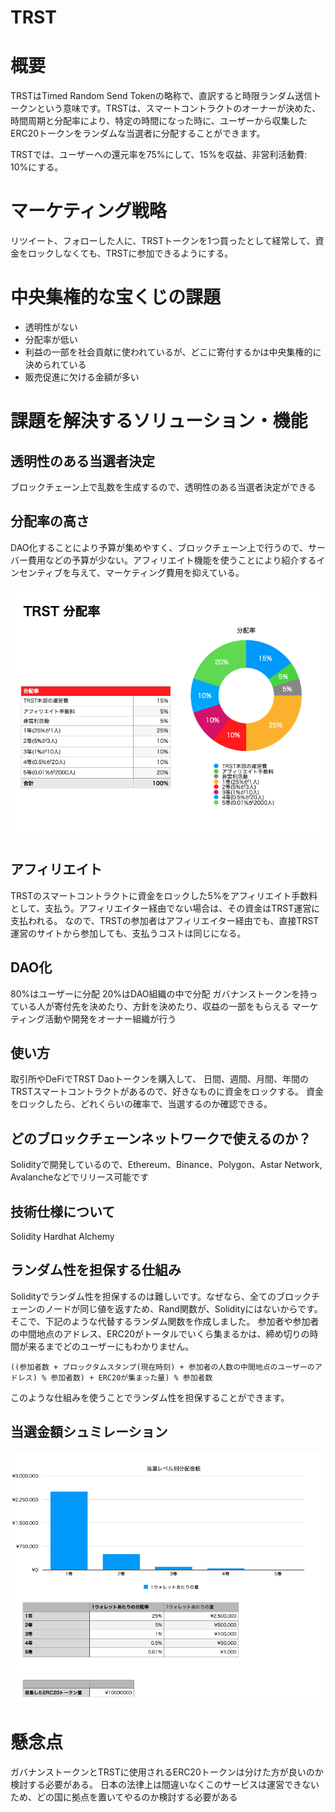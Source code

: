 # TRST

# 概要
TRSTはTimed Random Send Tokenの略称で、直訳すると時限ランダム送信トークンという意味です。TRSTは、スマートコントラクトのオーナーが決めた、時間周期と分配率により、特定の時間になった時に、ユーザーから収集したERC20トークンをランダムな当選者に分配することができます。

TRSTでは、ユーザーへの還元率を75%にして、15%を収益、非営利活動費: 10%にする。

# マーケティング戦略
リツイート、フォローした人に、TRSTトークンを1つ買ったとして経常して、資金をロックしなくても、TRSTに参加できるようにする。

# 中央集権的な宝くじの課題
- 透明性がない
- 分配率が低い
- 利益の一部を社会貢献に使われているが、どこに寄付するかは中央集権的に決められている
- 販売促進に欠ける金額が多い

# 課題を解決するソリューション・機能
## 透明性のある当選者決定
ブロックチェーン上で乱数を生成するので、透明性のある当選者決定ができる

## 分配率の高さ
DAO化することにより予算が集めやすく、ブロックチェーン上で行うので、サーバー費用などの予算が少ない。アフィリエイト機能を使うことにより紹介するインセンティブを与えて、マーケティング費用を抑えている。

![](docs/img/sharing_ratio.png)

## アフィリエイト
TRSTのスマートコントラクトに資金をロックした5%をアフィリエイト手数料として、支払う。アフィリエイター経由でない場合は、その資金はTRST運営に支払われる。
なので、TRSTの参加者はアフィリエイター経由でも、直接TRST運営のサイトから参加しても、支払うコストは同じになる。

## DAO化
80%はユーザーに分配
20%はDAO組織の中で分配
ガバナンストークンを持っている人が寄付先を決めたり、方針を決めたり、収益の一部をもらえる
マーケティング活動や開発をオーナー組織が行う

## 使い方
取引所やDeFiでTRST Daoトークンを購入して、
日間、週間、月間、年間のTRSTスマートコントラクトがあるので、好きなものに資金をロックする。
資金をロックしたら、どれくらいの確率で、当選するのか確認できる。

## どのブロックチェーンネットワークで使えるのか？
Solidityで開発しているので、Ethereum、Binance、Polygon、Astar Network, Avalancheなどでリリース可能です

## 技術仕様について
Solidity
Hardhat
Alchemy

## ランダム性を担保する仕組み
Solidityでランダム性を担保するのは難しいです。なぜなら、全てのブロックチェーンのノードが同じ値を返すため、Rand関数が、Solidityにはないからです。
そこで、下記のような代替するランダム関数を作成しました。
参加者や参加者の中間地点のアドレス、ERC20がトータルでいくら集まるかは、締め切りの時間が来るまでどのユーザーにもわかりません。

```
((参加者数 + ブロックタムスタンプ(現在時刻) + 参加者の人数の中間地点のユーザーのアドレス) % 参加者数) + ERC20が集まった量) % 参加者数
```

このような仕組みを使うことでランダム性を担保することができます。

## 当選金額シュミレーション

![](docs/img/money_won.png)

# 懸念点
ガバナンストークンとTRSTに使用されるERC20トークンは分けた方が良いのか検討する必要がある。
日本の法律上は間違いなくこのサービスは運営できないため、どの国に拠点を置いてやるのか検討する必要がある